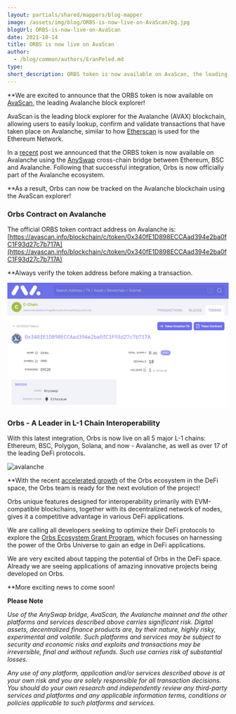 ```yaml
---
layout: partials/shared/mappers/blog-mapper
image: /assets/img/blog/ORBS-is-now-live-on-AvaScan/bg.jpg
blogUrl: ORBS-is-now-live-on-AvaScan
date: 2021-10-14
title: ORBS is now live on AvaScan
author:
  - /blog/common/authors/EranPeled.md
type:
short_description: ORBS token is now available on AvaScan, the leading Avalanche block explorer!
---
```


**We are excited to announce that the ORBS token is now available on [AvaScan](https://avascan.info/), the leading Avalanche block explorer!

AvaScan is the leading block explorer for the Avalanche (AVAX) blockchain, allowing users to easily lookup, confirm and validate transactions that have taken place on Avalanche, similar to how [Etherscan](https://etherscan.io/) is used for the Ethereum Network.

In a [recent](https://www.orbs.com/AnySwap-Avalanche/) post we announced that the ORBS token is now available on Avalanche using the [AnySwap](https://anyswap.exchange/#/bridge) cross-chain bridge between Ethereum, BSC and Avalanche. Following that successful integration, Orbs is now officially part of the Avalanche ecosystem. 

**As a result, Orbs can now be tracked on the Avalanche blockchain using the AvaScan explorer!


### Orbs Contract on Avalanche

The official ORBS token contract address on Avalanche is:
[https://avascan.info/blockchain/c/token/0x340fE1D898ECCAad394e2ba0fC1F93d27c7b717A](https://avascan.info/blockchain/c/token/0x340fE1D898ECCAad394e2ba0fC1F93d27c7b717A)

**Always verify the token address before making a transaction.


![AvaScan](/assets/img/blog/ORBS-is-now-live-on-AvaScan/image1.png)


### Orbs - A Leader in L-1 Chain Interoperability

With this latest integration, Orbs is now live on all 5 major L-1 chains: Ethereum, BSC, Polygon, Solana, and now - Avalanche, as well as over 17 of the leading DeFi protocols.

![avalanche](/assets/img/blog/ORBS-is-now-live-on-AvaScan/image1.jpg)

**With the recent [accelerated growth](https://www.orbs.com/orbs-ecosystem-expansion-whats-next/) of the Orbs ecosystem in the DeFi space, the Orbs team is ready for the next evolution of the project! 

Orbs unique features designed for interoperability primarily with EVM-compatible blockchains, together with its decentralized network of nodes, gives it a competitive advantage in various DeFi applications.

We are calling all developers seeking to optimize their DeFi protocols to explore the [Orbs Ecosystem Grant Program](https://www.orbs.com/The-Orbs-Ecosystem-Grant-Program-Second-Call-for-Grants/), which focuses on harnessing the power of the Orbs Universe to gain an edge in DeFi applications.

We are very excited about  tapping the potential of Orbs in the DeFi space. Already we are seeing applications of amazing innovative projects being developed on Orbs. 

**More exciting news to come soon!


<div class='line-separator'> </div>

**Please Note**

_Use of the AnySwap bridge, AvaScan, the Avalanche mainnet and the other platforms and services described above carries significant risk. Digital assets, decentralized finance products are, by their nature, highly risky, experimental and volatile. Such platforms and services may be subject to security and economic risks and exploits and transactions may be irreversible, final and without refunds. Such use carries risk of substantial losses._

_Any use of any platform, application and/or services described above is at your own risk and you are solely responsible for all transaction decisions. You should do your own research and independently review any third-party services and platforms and any applicable information terms, conditions or policies applicable to such platforms and services._

